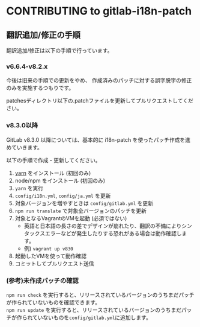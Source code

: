 CONTRIBUTING to gitlab-i18n-patch
=================================

## 翻訳追加/修正の手順

翻訳追加/修正は以下の手順で行っています。

### v6.6.4-v8.2.x

今後は旧来の手順での更新をやめ、 作成済みのパッチに対する誤字脱字の修正のみを実施するつもりです。

patchesディレクトリ以下の.patchファイルを更新してプルリクエストしてください。

### v8.3.0以降

GitLab v8.3.0 以降については、基本的に i18n-patch を使ったパッチ作成を進めていきます。

以下の手順で作成・更新してください。

1. [yarn](https://github.com/yarnpkg/yarn) をインストール (初回のみ)
1. node/npm をインストール (初回のみ)
1. `yarn` を実行
1. `config/i18n.yml`, `config/ja.yml` を更新
1. 対象バージョンを増やすときは `config/gitlab.yml` を更新
1. `npm run translate` で対象全バージョンのパッチを更新
1. 対象となるVagrantのVMを起動 (必須ではない)
    * 英語と日本語の長さの差でデザインが崩れたり、翻訳の不備によりシンタックスエラーなどが発生したりする恐れがある場合は動作確認します。
    * 例) `vagrant up v830`
1. 起動したVMを使って動作確認
1. コミットしてプルリクエスト送信

### (参考)未作成パッチの確認

`npm run check` を実行すると、リリースされているバージョンのうちまだパッチが作られていないものを確認できます。  
`npm run update` を実行すると、リリースされているバージョンのうちまだパッチが作られていないものを`config/gitlab.yml`に追加します。
